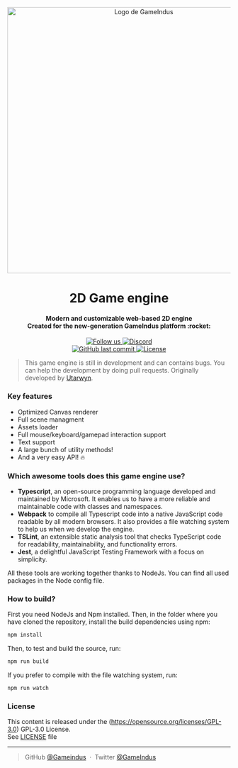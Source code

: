 <p align="center">
    <img src="https://i.imgur.com/2Ax3HgL.png" alt="Logo de GameIndus" width="600">
</p>

<h1 align="center">2D Game engine</h1>
<h4 align="center">
Modern and customizable web-based 2D engine
<br>
Created for the new-generation GameIndus platform :rocket:
</h4>

<p align="center">
    <a href="https://twitter.com/GameIndus">
        <img src="https://img.shields.io/twitter/follow/GameIndus.svg?style=social&label=Follow%20us%20on%20Twitter" alt="Follow us">
    </a>
    <a href="https://discord.gg/fvYYeD5">
        <img src="https://img.shields.io/discord/177737791680151553.svg" alt="Discord">
    </a>
    <br>
    <a href="https://github.com/GameIndus/engine-2d/commits/master">
        <img src="https://img.shields.io/github/last-commit/GameIndus/engine-2d/master.svg" alt="GitHub last commit">
    </a>
    <a href="https://github.com/GameIndus/engine-2d/blob/master/LICENSE.md">
        <img src="https://img.shields.io/badge/License-GPL--3.0-green.svg" alt="License">
    </a>
</p>

>
> This game engine is still in development and can contains bugs. You can help the development by doing pull requests.
> Originally developed by [Utarwyn](https://github.com/utarwyn). 
>

### Key features ###

- Optimized Canvas renderer
- Full scene managment
- Assets loader
- Full mouse/keyboard/gamepad interaction support
- Text support
- A large bunch of utility methods!
- And a very easy API! :fire:

### Which awesome tools does this game engine use? ###

* **Typescript**, an open-source programming language developed and maintained by Microsoft. It enables us to have a more reliable and maintainable code with classes and namespaces.
* **Webpack** to compile all Typescript code into a native JavaScript code readable by all modern browsers. It also provides a file watching system to help us when we develop the engine.
* **TSLint**, an extensible static analysis tool that checks TypeScript code for readability, maintainability, and functionality errors.
* **Jest**, a delightful JavaScript Testing Framework with a focus on simplicity.

All these tools are working together thanks to NodeJs. You can find all used packages in the Node config file.

### How to build? ###

First you need NodeJs and Npm installed. Then, in the folder where you have cloned
the repository, install the build dependencies using npm:
```sh
npm install
```

Then, to test and build the source, run:
```sh
npm run build
```

If you prefer to compile with the file watching system, run:
```sh
npm run watch
```

### License ###

This content is released under the (https://opensource.org/licenses/GPL-3.0) GPL-3.0 License.\
See [LICENSE](https://github.com/GameIndus/engine-2d/blob/master/LICENSE) file

---

> GitHub [@Gameindus](https://github.com/gameindus) &nbsp;&middot;&nbsp;
> Twitter [@GameIndus](https://twitter.com/GameIndus)
